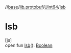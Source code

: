 //[base](../../../index.md)/[lib.protobuf](../index.md)/[UInt64](index.md)/[lsb](lsb.md)

# lsb

[js]\
open fun [lsb](lsb.md)(): [Boolean](https://kotlinlang.org/api/latest/jvm/stdlib/kotlin/-boolean/index.html)
